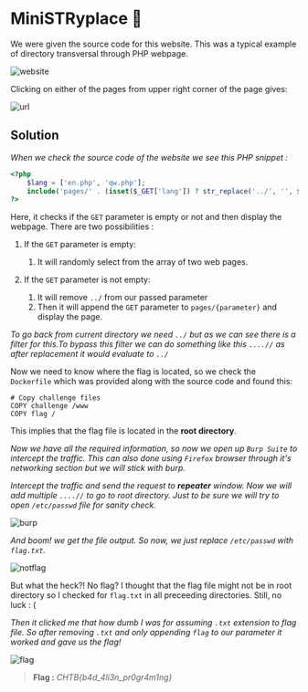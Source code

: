 # MiniSTRyplace 🏢
We were given the source code for this website. This was a typical example of directory transversal through PHP webpage.

![website](https://github.com/1n4n0/HTB-Cyber-Apocalypse-2021/blob/main/Web/MiniSTRypalace/images/S1.png?raw=true)

Clicking on either of the pages from upper right corner of the page gives:

![url](https://github.com/1n4n0/HTB-Cyber-Apocalypse-2021/blob/main/Web/MiniSTRypalace/images/S2.png?raw=true)
## Solution
*When we check the source code of the website we see this PHP snippet :*

```php
<?php
    $lang = ['en.php', 'qw.php'];
    include('pages/' . (isset($_GET['lang']) ? str_replace('../', '', $_GET['lang']) : $lang[array_rand($lang)]));
?>
```
Here, it checks if the `GET` parameter is empty or not and then display the webpage. There are two possibilities :
1. If the `GET` parameter is empty:
   1. It will randomly select from the array of two web pages.

1. If the `GET` parameter is not empty:
   1. It will remove `../` from our passed parameter 
   1. Then it will append the `GET` parameter to `pages/{parameter}` and display the page.


*To go back from current directory we need `../` but as we can see there is a filter for this.To bypass this filter we can do something like this `....//` as after replacement it would evaluate to `../`*

Now we need to know where the flag is located, so we check the `Dockerfile` which was provided along with the source code and found this:
```docker
# Copy challenge files
COPY challenge /www
COPY flag /
```
This implies that the flag file is located in the **root directory**.

*Now we have all the required information, so now we open up `Burp Suite` to intercept the traffic. This can also done using `Firefox` browser through it's networking section but we will stick with burp.*

*Intercept the traffic and send the request to __repeater__ window. Now we will add multiple `....//` to go to root directory. Just to be sure we will try to open `/etc/passwd` file for sanity check.*

![burp](https://github.com/1n4n0/HTB-Cyber-Apocalypse-2021/blob/main/Web/MiniSTRypalace/images/S4.png?raw=true)

*And boom! we get the file output. So now, we just replace `/etc/passwd` with `flag.txt`.*

![notflag](https://github.com/1n4n0/HTB-Cyber-Apocalypse-2021/blob/main/Web/MiniSTRypalace/images/S5.png?raw=true)

But what the heck?! No flag? I thought that the flag file might not be in root directory so I checked for `flag.txt` in all preceeding directories. Still, no luck : (

*Then it clicked me that how dumb I was for assuming `.txt` extension to flag file. So after removing `.txt` and only appending `flag` to our parameter it worked and gave us the flag!*

![flag](https://github.com/1n4n0/HTB-Cyber-Apocalypse-2021/blob/main/Web/MiniSTRypalace/images/S6.png?raw=true)

> **Flag :** _CHTB{b4d_4li3n_pr0gr4m1ng}_
